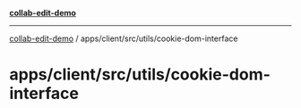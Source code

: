 [**collab-edit-demo**](../../../../../README.md)

***

[collab-edit-demo](../../../../../README.md) / apps/client/src/utils/cookie-dom-interface

# apps/client/src/utils/cookie-dom-interface

